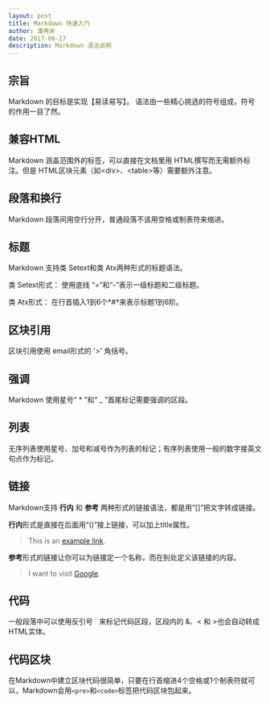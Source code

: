 ```yaml
---
layout: post
title: Markdown 快速入门
author: 潘再余
date: 2017-06-27
description: Markdown 语法说明
---
```


## 宗旨

Markdown 的目标是实现【易读易写】。 语法由一些精心挑选的符号组成，符号的作用一目了然。

## 兼容HTML

Markdown 涵盖范围外的标签，可以直接在文档里用 HTML撰写而无需额外标注。但是 HTML区块元素（如&lt;div>、&lt;table>等）需要额外注意。

## 段落和换行

Markdown 段落间用空行分开，普通段落不该用空格或制表符来缩进。

## 标题

Markdown 支持类 Setext和类 Atx两种形式的标题语法。

类 Setext形式： 使用底线 “=”和“-”表示一级标题和二级标题。

类 Atx形式： 在行首插入1到6个*#*来表示标题1到6阶。

## 区块引用

区块引用使用 email形式的 '>' 角括号。

## 强调

Markdown 使用星号“ * ”和“ _ ”首尾标记需要强调的区段。

## 列表

无序列表使用星号、加号和减号作为列表的标记；有序列表使用一般的数字接英文句点作为标记。

## 链接

Markdown支持 **行内** 和 **参考** 两种形式的链接语法，都是用“[]”把文字转成链接。

**行内**形式是直接在后面用“()”接上链接，可以加上title属性。

>This is an [example link](http://example.com/).

**参考**形式的链接让你可以为链接定一个名称，而在别处定义该链接的内容。

>I want to visit [Google][1].
>
>[1]:http://google.com/"Google"

## 代码

一般段落中可以使用反引号 ` 来标记代码区段，区段内的 &、< 和 >也会自动转成HTML实体。

## 代码区块

在Markdown中建立区块代码很简单，只要在行首缩进4个空格或1个制表符就可以，Markdown会用`<pre>`和`<code>`标签把代码区块包起来。


